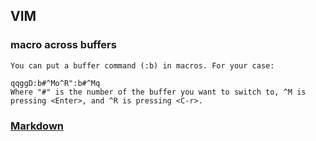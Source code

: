 ## VIM

### macro across buffers
~~~~
You can put a buffer command (:b) in macros. For your case:

qqggD:b#^Mo^R":b#^Mq
Where "#" is the number of the buffer you want to switch to, ^M is pressing <Enter>, and ^R is pressing <C-r>.
~~~~

### [Markdown](https://github.com/adam-p/markdown-here/wiki/Markdown-Cheatsheet)
